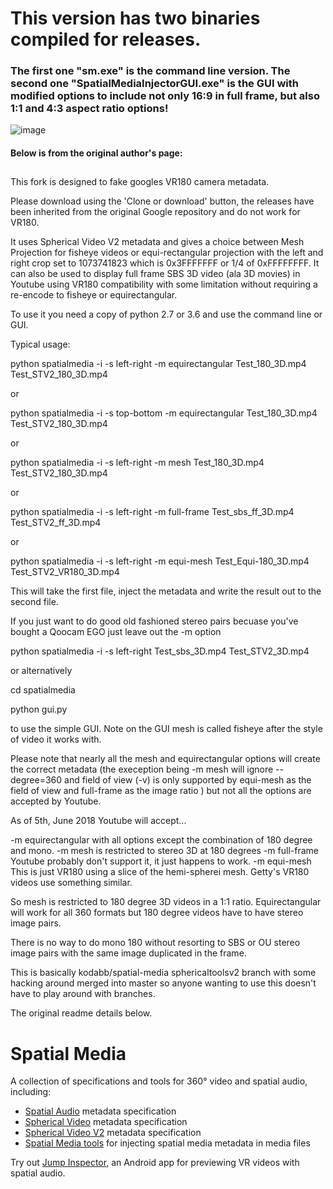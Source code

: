 # This version has two binaries compiled for releases. 
### The first one "sm.exe" is the command line version. The second one "SpatialMediaInjectorGUI.exe" is the GUI with modified options to include not only 16:9 in full frame, but also 1:1 and 4:3 aspect ratio options!
![image](https://github.com/Vargol/spatial-media/assets/20764493/91433761-0dbf-47db-8f93-1f757f6c15e5)

#### Below is from the original author's page:
##

This fork is designed to fake googles VR180 camera metadata.

Please download using the 'Clone or download' button, the releases have been inherited from the original Google repository
and do not work for VR180.

It uses Spherical Video V2 metadata and gives a choice between Mesh Projection for fisheye videos
or equi-rectangular projection with the left and right crop set to 1073741823 which is 0x3FFFFFFF or 1/4 of 0xFFFFFFFF.
It can also be used to display full frame SBS 3D video (ala 3D movies) in Youtube using VR180 compatibility
with some limitation without requiring a re-encode to fisheye or equirectangular.

To use it you need a copy of python 2.7 or 3.6  and use the command line or GUI.

Typical usage:

python spatialmedia -i -s left-right -m equirectangular Test_180_3D.mp4 Test_STV2_180_3D.mp4

or

python spatialmedia -i -s top-bottom -m equirectangular Test_180_3D.mp4 Test_STV2_180_3D.mp4

or

python spatialmedia -i -s left-right -m mesh Test_180_3D.mp4 Test_STV2_180_3D.mp4

or

python spatialmedia -i -s left-right -m full-frame Test_sbs_ff_3D.mp4 Test_STV2_ff_3D.mp4

or

python spatialmedia -i -s left-right -m equi-mesh Test_Equi-180_3D.mp4 Test_STV2_VR180_3D.mp4

This will take the first file, inject the metadata and write the result out to the second file.


If you just want to do good old fashioned stereo pairs becuase you've bought a Qoocam EGO just leave out the -m option

python spatialmedia -i -s left-right Test_sbs_3D.mp4 Test_STV2_3D.mp4

or alternatively

cd spatialmedia

python gui.py

to use the simple GUI. Note on the GUI mesh is called fisheye after the style of video it works with.

Please note that nearly all the mesh and equirectangular options will create the correct metadata
(the exeception being -m mesh will ignore --degree=360 and field of view (-v) is only supported 
by equi-mesh as the field of view and full-frame as the image ratio ) 
but not all the options are accepted by Youtube.

As of 5th, June 2018 Youtube will accept...

-m equirectangular with all options except the combination of 180 degree and mono.
-m mesh is restricted to stereo 3D at 180 degrees
-m full-frame Youtube probably don't support it, it just happens to work.
-m equi-mesh This is just VR180 using a slice of the hemi-spherei mesh. Getty's VR180 videos use something similar. 

So mesh is restricted to 180 degree 3D videos in a 1:1 ratio.
Equirectangular will work for all 360 formats but 180 degree videos have to have stereo image pairs.

There is no way to do mono 180 without resorting to SBS or OU stereo image pairs with the same 
image duplicated in the frame.


This is basically kodabb/spatial-media sphericaltoolsv2 branch with some hacking around
merged into master so anyone wanting to use this doesn't have to play around with branches.

The original readme details below.

# Spatial Media

A collection of specifications and tools for 360&deg; video and spatial audio, including:

- [Spatial Audio](docs/spatial-audio-rfc.md) metadata specification
- [Spherical Video](docs/spherical-video-rfc.md) metadata specification
- [Spherical Video V2](docs/spherical-video-v2-rfc.md) metadata specification
- [Spatial Media tools](spatialmedia/) for injecting spatial media metadata in media files

Try out [Jump Inspector](https://g.co/jump/inspector), an Android app for previewing VR videos with spatial audio.

